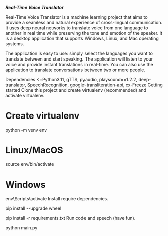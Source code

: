***Real-Time Voice Translator***

Real-Time Voice Translator is a machine learning project that aims to provide a seamless and natural experience of cross-lingual communication. It uses deep neural networks to translate voice from one language to another in real time while preserving the tone and emotion of the speaker. It is a desktop application that supports Windows, Linux, and Mac operating systems.

The application is easy to use: simply select the languages you want to translate between and start speaking. The application will listen to your voice and provide instant translations in real-time. You can also use the application to translate conversations between two or more people.

Dependencies
<=Python3.11, gTTS, pyaudio, playsound==1.2.2, deep-translator, SpeechRecognition, google-transliteration-api, cx-Freeze
Getting started
Clone this project and create virtualenv (recommended) and activate virtualenv.

# Create virtualenv
python -m venv env

# Linux/MacOS
source env/bin/activate

# Windows
env\Scripts\activate
Install require dependencies.

pip install --upgrade wheel

pip install -r requirements.txt
Run code and speech (have fun).

python main.py
